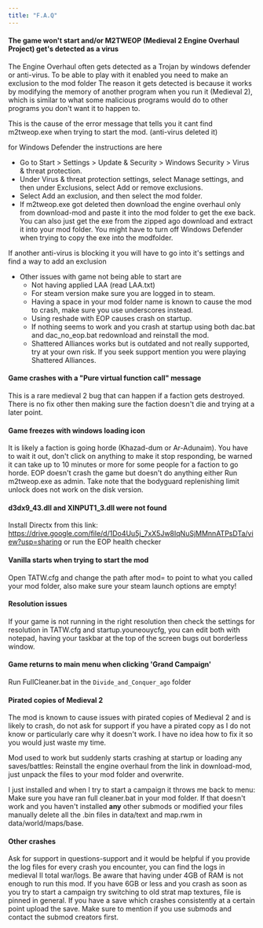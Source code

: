 ```yaml
---
title: "F.A.Q"
---
```


#### The game won't start and/or M2TWEOP (Medieval 2 Engine Overhaul Project) get's detected as a virus
The Engine Overhaul often gets detected as a Trojan by windows defender or anti-virus. To be able to play with it enabled you need to make an exclusion to the mod folder
The reason it gets detected is because it works by modifying the memory of another program when you run it (Medieval 2), which is similar to what some malicious programs would do to other programs you don't want it to happen to.

This is the cause of the error message that tells you it cant find m2tweop.exe when trying to start the mod. (anti-virus deleted it)

for Windows Defender the instructions are here

- Go to Start > Settings > Update & Security > Windows Security > Virus & threat protection.
- Under Virus & threat protection settings, select Manage settings, and then under Exclusions, select Add or remove exclusions.
- Select Add an exclusion, and then select the mod folder.
- If m2tweop.exe got deleted then download the engine overhaul only from download-mod  and paste it into the mod folder to get the exe back. You can also just get the exe from the zipped ago download and extract it into your mod folder. You might have to turn off Windows Defender when trying to copy the exe into the modfolder.

If another anti-virus is blocking it you will have to go into it's settings and find a way to add an exclusion

* Other issues with game not being able to start are
  - Not having applied LAA (read LAA.txt)
  - For steam version make sure you are logged in to steam.
  - Having a space in your mod folder name is known to cause the mod to crash, make sure you use underscores instead.
  - Using reshade with EOP causes crash on startup.
  - If nothing seems to work and you crash at startup using both dac.bat and dac_no_eop.bat redownload and reinstall the mod.
  - Shattered Alliances works but is outdated and not really supported, try at your own risk. If you seek support mention you were playing Shattered Alliances.

#### Game crashes with a "Pure virtual function call" message
This is a rare medieval 2 bug that can happen if a faction gets destroyed. There is no fix other then making sure the faction doesn't die and trying at a later point.

#### Game freezes with windows loading icon
It is likely a faction is going horde (Khazad-dum or Ar-Adunaim). You have to wait it out, don't click on anything to make it stop responding, be warned it can take up to 10 minutes or more for some people for a faction to go horde.
EOP doesn't crash the game but doesn't do anything either
Run m2tweop.exe as admin. Take note that the bodyguard replenishing limit unlock does not work on the disk version.

#### d3dx9_43.dll and XINPUT1_3.dll were not found
Install Directx from this link: https://drive.google.com/file/d/1Do4Uu5j_7xX5Jw8IqNuSjMMnnATPsDTa/view?usp=sharing or run the EOP health checker

#### Vanilla starts when trying to start the mod
Open TATW.cfg and change the path after mod= to point to what you called your mod folder, also make sure your steam launch options are empty!

#### Resolution issues
If your game is not running in the right resolution then check the settings for resolution in TATW.cfg and startup.youneouycfg, you can edit both with notepad, having your taskbar at the top of the screen bugs out borderless window.

#### Game returns to main menu when clicking 'Grand Campaign'
Run FullCleaner.bat in the `Divide_and_Conquer_ago` folder

####  Pirated copies of Medieval 2
The mod is known to cause issues with pirated copies of Medieval 2 and is likely to crash, do not ask for support if you have a pirated copy as I do not know or particularly care why it doesn't work.
I have no idea how to fix it so you would just waste my time.

Mod used to work but suddenly starts crashing at startup or loading any saves/battles:
Reinstall the engine overhaul from the link in download-mod, just unpack the files to your mod folder and overwrite.

I just installed and when I try to start a campaign it throws me back to menu:
Make sure you have ran full cleaner.bat in your mod folder. If that doesn't work and you haven't installed **any** other submods or modified your files manually delete all the .bin files in data/text and map.rwm in data/world/maps/base.

####  Other crashes
Ask for support in questions-support and it would be helpful if you provide the log files for every crash you encounter, you can find the logs in medieval II total war/logs. Be aware that having under 4GB of RAM is not enough to run this mod. If you have 6GB or less and you crash as soon as you try to start a campaign try switching to old strat map textures, file is pinned in general. If you have a save which crashes consistently at a certain point upload the save. Make sure to mention if you use submods and contact the submod creators first.
